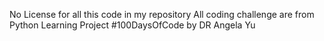 No License for all this code in my repository
All coding challenge are from Python Learning Project #100DaysOfCode by DR Angela Yu
